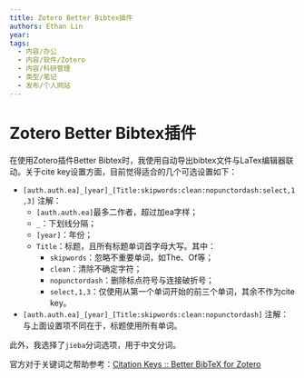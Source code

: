 ```yaml
---
title: Zotero Better Bibtex插件
authors: Ethan Lin
year:
tags:
  - 内容/办公 
  - 内容/软件/Zotero 
  - 内容/科研管理 
  - 类型/笔记 
  - 发布/个人网站 
---
```



# Zotero Better Bibtex插件






在使用Zotero插件Better Bibtex时，我使用自动导出bibtex文件与LaTex编辑器联动。关于cite key设置方面，目前觉得适合的几个可选设置如下：
- `[auth.auth.ea]_[year]_[Title:skipwords:clean:nopunctordash:select,1,3]`
	注解：
	- `[auth.auth.ea]`最多二作者，超过加ea字样；
	- `_`：下划线分隔；
	- `[year]`：年份；
	- `Title`：标题，且所有标题单词首字母大写。其中：
		- `skipwords`：忽略不重要单词，如The、Of等；
		- `clean`：清除不确定字符；
		- `nopunctordash`：删除标点符号与连接破折号；
		- `select,1,3`：仅使用从第一个单词开始的前三个单词，其余不作为cite key。
- `[auth.auth.ea]_[year]_[Title:skipwords:clean:nopunctordash]`
	注解：与上面设置项不同在于，标题使用所有单词。

此外，我选择了`jieba`分词选项，用于中文分词。

官方对于关键词之帮助参考：[Citation Keys :: Better BibTeX for Zotero](https://retorque.re/zotero-better-bibtex/citing/)

